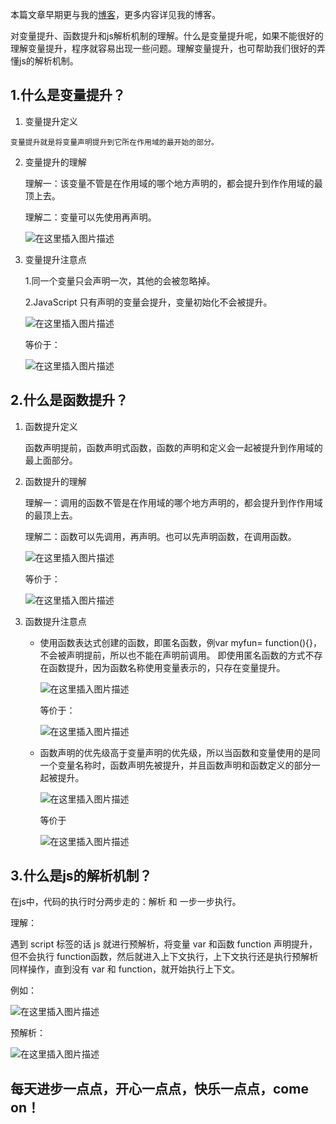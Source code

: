 

本篇文章早期更与我的[博客](https://blog.csdn.net/w1418899532)，更多内容详见我的博客。

对变量提升、函数提升和js解析机制的理解。什么是变量提升呢，如果不能很好的理解变量提升，程序就容易出现一些问题。理解变量提升，也可帮助我们很好的弄懂js的解析机制。

## 1.什么是变量提升？

 1.  变量提升定义

	变量提升就是将变量声明提升到它所在作用域的最开始的部分。

2. 变量提升的理解
	
	理解一：该变量不管是在作用域的哪个地方声明的，都会提升到作作用域的最顶上去。

	理解二：变量可以先使用再声明。

	![在这里插入图片描述](https://img-blog.csdnimg.cn/20181205202114239.png?x-oss-process=image/watermark,type_ZmFuZ3poZW5naGVpdGk,shadow_10,text_aHR0cHM6Ly9ibG9nLmNzZG4ubmV0L3cxNDE4ODk5NTMy,size_16,color_FFFFFF,t_70)

3. 变量提升注意点

	1.同一个变量只会声明一次，其他的会被忽略掉。

	2.JavaScript 只有声明的变量会提升，变量初始化不会被提升。

	![在这里插入图片描述](https://img-blog.csdnimg.cn/20181205203054677.png?x-oss-process=image/watermark,type_ZmFuZ3poZW5naGVpdGk,shadow_10,text_aHR0cHM6Ly9ibG9nLmNzZG4ubmV0L3cxNDE4ODk5NTMy,size_16,color_FFFFFF,t_70)

	等价于：

	![在这里插入图片描述](https://img-blog.csdnimg.cn/20181205203241617.png)

## 2.什么是函数提升？

1. 函数提升定义

	函数声明提前，函数声明式函数，函数的声明和定义会一起被提升到作用域的最上面部分。

2. 函数提升的理解

	理解一：调用的函数不管是在作用域的哪个地方声明的，都会提升到作作用域的最顶上去。

	理解二：函数可以先调用，再声明。也可以先声明函数，在调用函数。

	![在这里插入图片描述](https://img-blog.csdnimg.cn/20181205203507450.png)

	等价于：

	![在这里插入图片描述](https://img-blog.csdnimg.cn/20181205203654279.png)
	
3. 函数提升注意点

	- 使用函数表达式创建的函数，即匿名函数，例var myfun= function(){}，不会被声明提前，所以也不能在声明前调用。
	即使用匿名函数的方式不存在函数提升，因为函数名称使用变量表示的，只存在变量提升。

		![在这里插入图片描述](https://img-blog.csdnimg.cn/20181205210047405.png?x-oss-process=image/watermark,type_ZmFuZ3poZW5naGVpdGk,shadow_10,text_aHR0cHM6Ly9ibG9nLmNzZG4ubmV0L3cxNDE4ODk5NTMy,size_16,color_FFFFFF,t_70)

		等价于：

		![在这里插入图片描述](https://img-blog.csdnimg.cn/20181205210255736.png?x-oss-process=image/watermark,type_ZmFuZ3poZW5naGVpdGk,shadow_10,text_aHR0cHM6Ly9ibG9nLmNzZG4ubmV0L3cxNDE4ODk5NTMy,size_16,color_FFFFFF,t_70)

	- 函数声明的优先级高于变量声明的优先级，所以当函数和变量使用的是同一个变量名称时，函数声明先被提升，并且函数声明和函数定义的部分一起被提升。

		![在这里插入图片描述](https://img-blog.csdnimg.cn/20181205205048203.png)

		等价于

		![在这里插入图片描述](https://img-blog.csdnimg.cn/20181205205329888.png)

## 3.什么是js的解析机制？

在js中，代码的执行时分两步走的：解析 和 一步一步执行。

理解：

遇到 script 标签的话 js 就进行预解析，将变量 var 和函数 function 声明提升，但不会执行 function函数，然后就进入上下文执行，上下文执行还是执行预解析同样操作，直到没有 var 和 function，就开始执行上下文。

例如：

![在这里插入图片描述](https://img-blog.csdnimg.cn/20181205211147399.png)

预解析：

![在这里插入图片描述](https://img-blog.csdnimg.cn/20181205211018839.png)


## 每天进步一点点，开心一点点，快乐一点点，come on！